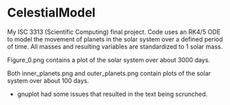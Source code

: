 # CelestialModel
My ISC 3313 (Scientific Computing) final project. Code uses an RK4/5 ODE to model the movement of planets in the solar system over a defined period of time. All masses and resulting variables are standardized to 1 solar mass.

Figure_0.png contains a plot of the solar system over about 3000 days.

Both inner_planets.png and outer_planets.png contain plots of the solar system over about 100 days.
- gnuplot had some issues that resulted in the text being scrunched.
